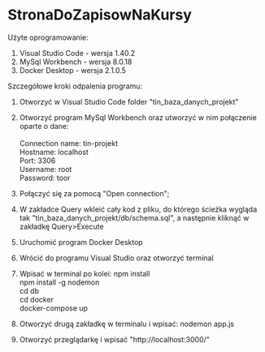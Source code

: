 # StronaDoZapisowNaKursy 

Użyte oprogramowanie:
1. Visual Studio Code - wersja 1.40.2
2. MySql Workbench - wersja 8.0.18
3. Docker Desktop - wersja 2.1.0.5

Szczegółowe kroki odpalenia programu:
1. Otworzyć w Visual Studio Code folder "tin_baza_danych_projekt"
2. Otworzyć program MySql Workbench oraz utworzyć w nim połączenie oparte o dane:\
\
Connection name: tin-projekt\
Hostname: localhost\
Port: 3306\
Username: root\
Password: toor

3. Połączyć się za pomocą "Open connection";
4. W zakładce Query wkleić cały kod z pliku, do którego ścieżka wygląda tak "tin_baza_danych_projekt/db/schema.sql", a następnie kliknąć w zakładkę Query>Execute
5. Uruchomić program Docker Desktop
6. Wrócić do programu Visual Studio oraz otworzyć terminal
7. Wpisać w terminal po kolei:
npm install\
npm install -g nodemon\
cd db\
cd docker\
docker-compose up
8. Otworzyć drugą zakładkę w terminalu i wpisać:
nodemon app.js
9. Otworzyć przeglądarkę i wpisać "http://localhost:3000/"
